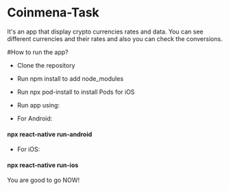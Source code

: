 # Coinmena-Task

It's an app that display crypto currencies rates and data. You can see different currencies and their rates and also you can check the conversions.

#How to run the app?

- Clone the repository 
- Run npm install to add node_modules
- Run npx pod-install to install Pods for iOS
- Run app using:

- For Android:
#### npx react-native run-android

- For iOS:
#### npx react-native run-ios

You are good to go NOW!
